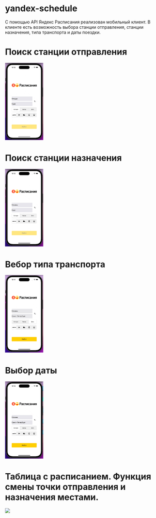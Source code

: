 # yandex-schedule
С помощью API Яндекс Расписания реализован мобильный клиент.
В клиенте есть возможность выбора станции отправления, станции назначения, типа транспорта и даты поездки.

# Поиск станции отправления
</img><img src="fromGif.gif" width="25%"></img>

# Поиск станции назначения 
</img><img src="toGig.gif" width="25%"></img>

# Вебор типа транспорта 
</img><img src="transportGif.gif" width="25%"></img>

# Выбор даты 
</img><img src="dateGif.gif" width="25%"></img>

# Таблица с расписанием. Функция смены точки отправления и назначения местами.
</img><img src="tableViewGif.gif" width="25%"></img>
